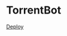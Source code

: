 # TorrentBot
[Deploy](https://heroku.com/deploy?template=https://github.com/MaxxRider/tree/main/TorRobot)

